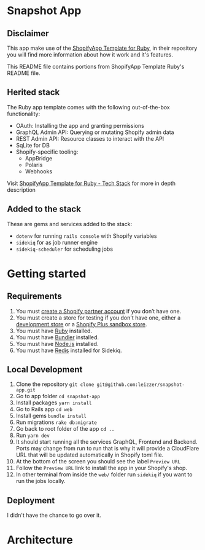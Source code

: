 # Snapshot App

## Disclaimer
This app make use of the [ShopifyApp Template for Ruby](https://github.com/Shopify/shopify-app-template-ruby), in their repository you will find more information about how it work and it's features.

This README file contains portions from ShopifyApp Template Ruby's README file.

## Herited stack

The Ruby app template comes with the following out-of-the-box functionality:

- OAuth: Installing the app and granting permissions
- GraphQL Admin API: Querying or mutating Shopify admin data
- REST Admin API: Resource classes to interact with the API
- SqLite for DB
- Shopify-specific tooling:
  - AppBridge
  - Polaris
  - Webhooks
 
Visit [ShopifyApp Template for Ruby - Tech Stack](https://github.com/Shopify/shopify-app-template-ruby?tab=readme-ov-file#tech-stack) for more in depth description

## Added to the stack

These are gems and services added to the stack:

- `dotenv` for running `rails console` with Shopify variables
- `sidekiq` for as job runner engine
- `sidekiq-scheduler` for scheduling jobs

# Getting started

## Requirements

1. You must [create a Shopify partner account](https://partners.shopify.com/signup) if you don’t have one.
1. You must create a store for testing if you don't have one, either a [development store](https://help.shopify.com/en/partners/dashboard/development-stores#create-a-development-store) or a [Shopify Plus sandbox store](https://help.shopify.com/en/partners/dashboard/managing-stores/plus-sandbox-store).
1. You must have [Ruby](https://www.ruby-lang.org/en/) installed.
1. You must have [Bundler](https://bundler.io/) installed.
1. You must have [Node.js](https://nodejs.org/) installed.
1. You must have [Redis](https://redis.io/) installed for Sidekiq.

## Local Development

1. Clone the repository `git clone git@github.com:leizzer/snapshot-app.git`
2. Go to app folder `cd snapshot-app`
3. Install packages `yarn install`
4. Go to Rails app `cd web`
5. Install gems `bundle install`
6. Run migrations `rake db:migrate`
7. Go back to root folder of the app `cd ..`
8. Run `yarn dev`
10. It should start running all the services GraphQL, Frontend and Backend. Ports may change from run to run that is why it will provide a CloudFlare URL that will be updated automatically in Shopify toml file.
11. At the bottom of the screen you should see the label `Preview URL`
12. Follow the `Preview URL` link to install the app in your Shopify's shop.
13. In other terminal from inside the `web/` folder run `sidekiq` if you want to run the jobs locally.

## Deployment

I didn't have the chance to go over it.

# Architecture

